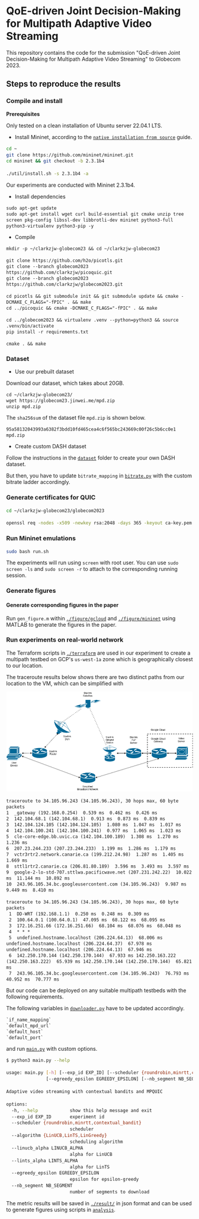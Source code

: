 # QoE-driven Joint Decision-Making for Multipath Adaptive Video Streaming

This repository contains the code for the submission "QoE-driven Joint Decision-Making for Multipath Adaptive Video Streaming" to Globecom 2023.

## Steps to reproduce the results

### Compile and install

**Prerequisites**

Only tested on a clean installation of Ubuntu server 22.04.1 LTS.

+ Install Mininet, according to the [`native installation from source`](http://mininet.org/download/#option-2-native-installation-from-source) guide.
```bash
cd ~
git clone https://github.com/mininet/mininet.git
cd mininet && git checkout -b 2.3.1b4

./util/install.sh -s 2.3.1b4 -a
```

Our experiments are conducted with Mininet 2.3.1b4. 

+ Install dependencies

```
sudo apt-get update
sudo apt-get install wget curl build-essential git cmake unzip tree screen pkg-config libssl-dev libbrotli-dev mininet python3-full python3-virtualenv python3-pip -y
```

+ Compile

```
mkdir -p ~/clarkzjw-globecom23 && cd ~/clarkzjw-globecom23

git clone https://github.com/h2o/picotls.git
git clone --branch globecom2023 https://github.com/clarkzjw/picoquic.git
git clone --branch globecom2023 https://github.com/clarkzjw/globecom2023.git

cd picotls && git submodule init && git submodule update && cmake -DCMAKE_C_FLAGS="-fPIC" . && make
cd ../picoquic && cmake -DCMAKE_C_FLAGS="-fPIC" . && make

cd ../globecom2023 && virtualenv .venv --python=python3 && source .venv/bin/activate
pip install -r requirements.txt

cmake . && make
```

### Dataset

+ Use our prebuilt dataset

Download our dataset, which takes about 20GB.

```
cd ~/clarkzjw-globecom23/
wget https://globecom23.jinwei.me/mpd.zip
unzip mpd.zip
```

The `sha256sum` of the dataset file `mpd.zip` is shown below.

```
95a58132043993a6382f3bdd10fd465cea4c6f565bc243669c00f26c5b6cc0e1  mpd.zip
```

+ Create custom DASH dataset

Follow the instructions in the [`dataset`](./dataset) folder to create your own DASH dataset.

But then, you have to update `bitrate_mapping` in [`bitrate.py`](./bitrate.py) with the custom bitrate ladder accordingly.

### Generate certificates for QUIC

```bash
cd ~/clarkzjw-globecom23/globecom2023

openssl req -nodes -x509 -newkey rsa:2048 -days 365 -keyout ca-key.pem -out ca-cert.pem
```

### Run Mininet emulations

```bash
sudo bash run.sh
```

The experiments will run using `screen` with root user. You can use `sudo screen -ls` and `sudo screen -r` to attach to the corresponding running session.

### Generate figures

#### Generate corresponding figures in the paper

Run `gen_figure.m` within [`./figure/gcloud`](./figure/gcloud) and [`./figure/mininet`](./figure/mininet) using MATLAB to generate the figures in the paper.

### Run experiments on real-world network

The Terraform scripts in [`./terraform`](./terraform) are used in our experiment to create a multipath testbed on GCP's `us-west-1a` zone which is geographically closest to our location.

The traceroute results below shows there are two distinct paths from our location to the VM, which can be simplified with

![](./static/starlink.png)

```
traceroute to 34.105.96.243 (34.105.96.243), 30 hops max, 60 byte packets
1  _gateway (192.168.0.254)  0.539 ms  0.462 ms  0.426 ms
2  142.104.68.1 (142.104.68.1)  0.913 ms  0.873 ms  0.839 ms
3  142.104.124.105 (142.104.124.105)  1.080 ms  1.047 ms  1.017 ms
4  142.104.100.241 (142.104.100.241)  0.977 ms  1.065 ms  1.023 ms
5  cle-core-edge.bb.uvic.ca (142.104.100.189)  1.308 ms  1.270 ms  1.236 ms
6  207.23.244.233 (207.23.244.233)  1.199 ms  1.286 ms  1.179 ms
7  vctr3rtr2.network.canarie.ca (199.212.24.98)  1.287 ms  1.405 ms  1.669 ms
8  sttl1rtr2.canarie.ca (206.81.80.189)  3.596 ms  3.493 ms  3.597 ms
9  google-2-lo-std-707.sttlwa.pacificwave.net (207.231.242.22)  10.022 ms  11.144 ms  10.892 ms
10  243.96.105.34.bc.googleusercontent.com (34.105.96.243)  9.987 ms  9.449 ms  8.410 ms

traceroute to 34.105.96.243 (34.105.96.243), 30 hops max, 60 byte packets
 1  DD-WRT (192.168.1.1)  0.250 ms  0.248 ms  0.309 ms
 2  100.64.0.1 (100.64.0.1)  47.095 ms  68.122 ms  68.095 ms
 3  172.16.251.66 (172.16.251.66)  68.104 ms  68.076 ms  68.048 ms
 4  * * *
 5  undefined.hostname.localhost (206.224.64.13)  68.006 ms undefined.hostname.localhost (206.224.64.37)  67.978 ms undefined.hostname.localhost (206.224.64.13)  67.946 ms
 6  142.250.170.144 (142.250.170.144)  67.933 ms 142.250.163.222 (142.250.163.222)  65.939 ms 142.250.170.144 (142.250.170.144)  65.821 ms
 7  243.96.105.34.bc.googleusercontent.com (34.105.96.243)  76.793 ms  40.952 ms  70.777 ms
```

But our code can be deployed on any suitable multipath testbeds with the following requirements.

The following variables in [`downloader.py`](./downloader.py) have to be updated accordingly.

```
`if_name_mapping`
`default_mpd_url`
`default_host`
`default_port`
```

and run [`main.py`](./main.py) with custom options.

```bash
$ python3 main.py --help   

usage: main.py [-h] [--exp_id EXP_ID] [--scheduler {roundrobin,minrtt,contextual_bandit}] [--algorithm {LinUCB,LinTS,LinGreedy}] [--linucb_alpha LINUCB_ALPHA] [--lints_alpha LINTS_ALPHA]
               [--egreedy_epsilon EGREEDY_EPSILON] [--nb_segment NB_SEGMENT]

Adaptive video streaming with contextual bandits and MPQUIC

options:
  -h, --help            show this help message and exit
  --exp_id EXP_ID       experiment id
  --scheduler {roundrobin,minrtt,contextual_bandit}
                        scheduler
  --algorithm {LinUCB,LinTS,LinGreedy}
                        scheduling algorithm
  --linucb_alpha LINUCB_ALPHA
                        alpha for LinUCB
  --lints_alpha LINTS_ALPHA
                        alpha for LinTS
  --egreedy_epsilon EGREEDY_EPSILON
                        epsilon for epsilon-greedy
  --nb_segment NB_SEGMENT
                        number of segments to download
```

The metric results will be saved in [`./result/`](./result) in json format and can be used to generate figures using scripts in [`analysis`](./analysis).
